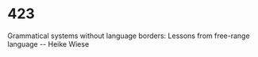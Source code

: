 # 423
Grammatical systems without language borders: Lessons from free-range language -- Heike Wiese   
